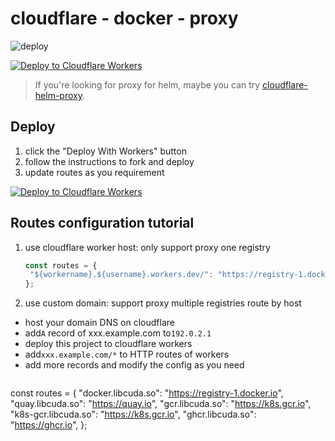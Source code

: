 # cloudflare - docker - proxy

![deploy](https://github.com/ljj23h/cloudflare-docker-proxy/actions/workflows/deploy.yaml/badge.svg)

  [![Deploy to Cloudflare Workers](https://deploy.workers.cloudflare.com/button)](https://deploy.workers.cloudflare.com/?url=https://github.com/ljj23h/cloudflare-docker-proxy)

> If you're looking for proxy for helm, maybe you can try [cloudflare-helm-proxy](https://github.com/ljj23h/cloudflare-helm-proxy).

## Deploy

1. click the "Deploy With Workers" button
2. follow the instructions to fork and deploy
3. update routes as you requirement

  [![Deploy to Cloudflare Workers](https://deploy.workers.cloudflare.com/button)](https://deploy.workers.cloudflare.com/?url=https://github.com/ljj23h/cloudflare-docker-proxy)

## Routes configuration tutorial

1. use cloudflare worker host: only support proxy one registry
    ```javascript
   const routes = {
     "${workername}.${username}.workers.dev/": "https://registry-1.docker.io",
   };
   ```
2. use custom domain: support proxy multiple registries route by host
  - host your domain DNS on cloudflare
  - add`A` record of xxx.example.com to`192.0.2.1`
  - deploy this project to cloudflare workers
  - add`xxx.example.com/*` to HTTP routes of workers
  - add more records and modify the config as you need
    ```javascript
   const routes = {
     "docker.libcuda.so": "https://registry-1.docker.io",
     "quay.libcuda.so": "https://quay.io",
     "gcr.libcuda.so": "https://k8s.gcr.io",
     "k8s-gcr.libcuda.so": "https://k8s.gcr.io",
     "ghcr.libcuda.so": "https://ghcr.io",
   };
   ```

